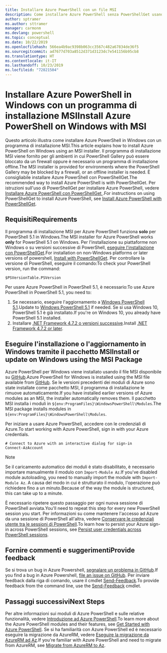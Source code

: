 ```yaml
---
title: Installare Azure PowerShell con un file MSI
description: Come installare Azure PowerShell senza PowerShellGet usando un programma di installazione MSI
author: sptramer
ms.author: sttramer
manager: carmonm
ms.devlang: powershell
ms.topic: conceptual
ms.date: 10/22/2019
ms.openlocfilehash: 566ea4b9ac9398b063cc3567c482a67834de36f5
ms.sourcegitcommit: ad7677d703a8512d371d3123dc7e541156b95cb8
ms.translationtype: HT
ms.contentlocale: it-IT
ms.lasthandoff: 10/23/2019
ms.locfileid: "72821504"
---
```

# <a name="install-azure-powershell-on-windows-with-msi"></a><span data-ttu-id="31ede-103">Installare Azure PowerShell in Windows con un programma di installazione MSI</span><span class="sxs-lookup"><span data-stu-id="31ede-103">Install Azure PowerShell on Windows with MSI</span></span>

<span data-ttu-id="31ede-104">Questo articolo illustra come installare Azure PowerShell in Windows con un programma di installazione MSI.</span><span class="sxs-lookup"><span data-stu-id="31ede-104">This article explains how to install Azure PowerShell on Windows using an MSI installer.</span></span> <span data-ttu-id="31ede-105">Il programma di installazione MSI viene fornito per gli ambienti in cui PowerShell Gallery può essere bloccato da un firewall oppure è necessario un programma di installazione offline.</span><span class="sxs-lookup"><span data-stu-id="31ede-105">The MSI installer is provided for environments where the PowerShell Gallery may be blocked by a firewall, or an offline installer is needed.</span></span> <span data-ttu-id="31ede-106">È consigliabile installare Azure PowerShell con PowerShellGet.</span><span class="sxs-lookup"><span data-stu-id="31ede-106">The recommended way to install Azure PowerShell is with PowerShellGet.</span></span> <span data-ttu-id="31ede-107">Per istruzioni sull'uso di PowerShellGet per installare Azure PowerShell, vedere [Installare Azure PowerShell con PowerShellGet ](install-az-ps.md).</span><span class="sxs-lookup"><span data-stu-id="31ede-107">For instructions on using PowerShellGet to install Azure PowerShell, see [Install Azure PowerShell with PowerShellGet](install-az-ps.md).</span></span>

## <a name="requirements"></a><span data-ttu-id="31ede-108">Requisiti</span><span class="sxs-lookup"><span data-stu-id="31ede-108">Requirements</span></span>

<span data-ttu-id="31ede-109">Il programma di installazione MSI per Azure PowerShell funziona __solo__ per PowerShell 5.1 in Windows.</span><span class="sxs-lookup"><span data-stu-id="31ede-109">The MSI installer for Azure PowerShell works __only__ for PowerShell 5.1 on Windows.</span></span> <span data-ttu-id="31ede-110">Per l'installazione su piattaforme non Windows o su versioni successive di PowerShell, [eseguire l'installazione con PowerShellGet](install-az-ps.md).</span><span class="sxs-lookup"><span data-stu-id="31ede-110">For installation on non-Windows platforms or later versions of powershell, [Install with PowerShellGet](install-az-ps.md).</span></span>
<span data-ttu-id="31ede-111">Per controllare la versione di PowerShell, eseguire il comando:</span><span class="sxs-lookup"><span data-stu-id="31ede-111">To check your PowerShell version, run the command:</span></span>

```powershell-interactive
$PSVersionTable.PSVersion
```

<span data-ttu-id="31ede-112">Per usare Azure PowerShell in PowerShell 5.1, è necessario:</span><span class="sxs-lookup"><span data-stu-id="31ede-112">To use Azure PowerShell in PowerShell 5.1, you need to:</span></span>

1. <span data-ttu-id="31ede-113">Se necessario, eseguire l'aggiornamento a [Windows PowerShell 5.1](/powershell/scripting/install/installing-windows-powershell#upgrading-existing-windows-powershell).</span><span class="sxs-lookup"><span data-stu-id="31ede-113">Update to [Windows PowerShell 5.1](/powershell/scripting/install/installing-windows-powershell#upgrading-existing-windows-powershell) if needed.</span></span> <span data-ttu-id="31ede-114">Se si usa Windows 10, PowerShell 5.1 è già installato.</span><span class="sxs-lookup"><span data-stu-id="31ede-114">If you're on Windows 10, you already have PowerShell 5.1 installed.</span></span>
2. <span data-ttu-id="31ede-115">Installare [.NET Framework 4.7.2 o versioni successive](/dotnet/framework/install).</span><span class="sxs-lookup"><span data-stu-id="31ede-115">Install [.NET Framework 4.7.2 or later](/dotnet/framework/install).</span></span>

## <a name="install-or-update-on-windows-using-the-msi-package"></a><span data-ttu-id="31ede-116">Eseguire l'installazione o l'aggiornamento in Windows tramite il pacchetto MSI</span><span class="sxs-lookup"><span data-stu-id="31ede-116">Install or update on Windows using the MSI Package</span></span>

<span data-ttu-id="31ede-117">Azure PowerShell per Windows viene installato usando il file MSI disponibile su [GitHub](https://github.com/Azure/azure-powershell/releases/tag/v1.8.0-April2019).</span><span class="sxs-lookup"><span data-stu-id="31ede-117">Azure PowerShell for Windows is installed using the MSI file available from [GitHub](https://github.com/Azure/azure-powershell/releases/tag/v1.8.0-April2019).</span></span> <span data-ttu-id="31ede-118">Se le versioni precedenti dei moduli di Azure sono state installate come pacchetto MSI, il programma di installazione le rimuove automaticamente.</span><span class="sxs-lookup"><span data-stu-id="31ede-118">If you have installed earlier versions of Azure modules as an MSI, the installer automatically removes them.</span></span> <span data-ttu-id="31ede-119">Il pacchetto MSI installa i moduli in `${env:ProgramFiles}\WindowsPowerShell\Modules`.</span><span class="sxs-lookup"><span data-stu-id="31ede-119">The MSI package installs modules in `${env:ProgramFiles}\WindowsPowerShell\Modules`.</span></span>

<span data-ttu-id="31ede-120">Per iniziare a usare Azure PowerShell, accedere con le credenziali di Azure.</span><span class="sxs-lookup"><span data-stu-id="31ede-120">To start working with Azure PowerShell, sign in with your Azure credentials.</span></span>

```powershell-interactive
# Connect to Azure with an interactive dialog for sign-in
Connect-AzAccount
```

> [!NOTE]
>
> <span data-ttu-id="31ede-121">Se il caricamento automatico dei moduli è stato disabilitato, è necessario importare manualmente il modulo con `Import-Module Az`.</span><span class="sxs-lookup"><span data-stu-id="31ede-121">If you've disabled module autoloading, you need to manually import the module with `Import-Module Az`.</span></span> <span data-ttu-id="31ede-122">A causa del modo in cui è strutturato il modulo, l'operazione può richiedere fino a un minuto.</span><span class="sxs-lookup"><span data-stu-id="31ede-122">Because of the way the module is structured, this can take up to a minute.</span></span>

<span data-ttu-id="31ede-123">È necessario ripetere questo passaggio per ogni nuova sessione di PowerShell avviata.</span><span class="sxs-lookup"><span data-stu-id="31ede-123">You'll need to repeat this step for every new PowerShell session you start.</span></span> <span data-ttu-id="31ede-124">Per informazioni su come mantenere l'accesso ad Azure da una sessione di PowerShell all'altra, vedere [Conservare le credenziali utente tra le sessioni di PowerShell](context-persistence.md).</span><span class="sxs-lookup"><span data-stu-id="31ede-124">To learn how to persist your Azure sign-in across PowerShell sessions, see [Persist user credentials across PowerShell sessions](context-persistence.md).</span></span>

## <a name="provide-feedback"></a><span data-ttu-id="31ede-125">Fornire commenti e suggerimenti</span><span class="sxs-lookup"><span data-stu-id="31ede-125">Provide feedback</span></span>

<span data-ttu-id="31ede-126">Se si trova un bug in Azure Powershell, [segnalare un problema in GitHub](https://github.com/Azure/azure-powershell/issues).</span><span class="sxs-lookup"><span data-stu-id="31ede-126">If you find a bug in Azure Powershell, [file an issue on GitHub](https://github.com/Azure/azure-powershell/issues).</span></span>
<span data-ttu-id="31ede-127">Per inviare feedback dalla riga di comando, usare il cmdlet [Send-Feedback](/powershell/module/az.accounts/send-feedback).</span><span class="sxs-lookup"><span data-stu-id="31ede-127">To provide feedback from the command line, use the [Send-Feedback](/powershell/module/az.accounts/send-feedback) cmdlet.</span></span>

## <a name="next-steps"></a><span data-ttu-id="31ede-128">Passaggi successivi</span><span class="sxs-lookup"><span data-stu-id="31ede-128">Next Steps</span></span>

<span data-ttu-id="31ede-129">Per altre informazioni sui moduli di Azure PowerShell e sulle relative funzionalità, vedere [Introduzione ad Azure PowerShell](get-started-azureps.md).</span><span class="sxs-lookup"><span data-stu-id="31ede-129">To learn more about the Azure PowerShell modules and their features, see [Get Started with Azure PowerShell](get-started-azureps.md).</span></span>
<span data-ttu-id="31ede-130">Se si ha familiarità con Azure PowerShell ed è necessario eseguire la migrazione da AzureRM, vedere [Eseguire la migrazione da AzureRM ad Az](migrate-from-azurerm-to-az.md).</span><span class="sxs-lookup"><span data-stu-id="31ede-130">If you're familiar with Azure PowerShell and need to migrate from AzureRM, see [Migrate from AzureRM to Az](migrate-from-azurerm-to-az.md).</span></span>
